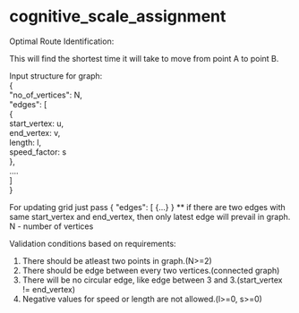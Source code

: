 # cognitive_scale_assignment
Optimal Route Identification:

This will find the shortest time it will take to move from point A to point B.

Input structure for graph:  
{  
  "no_of_vertices": N,   
  "edges": [  
  {  
    start_vertex: u,  
    end_vertex: v,  
    length: l,  
    speed_factor: s  
  },  
  ....  
  ]  
}  

For updating grid just pass 
{
  "edges": [
  {...}
}
** if there are two edges with same start_vertex and end_vertex, then only latest edge will prevail in graph.
N - number of vertices

Validation conditions based on requirements:
1. There should be atleast two points in graph.(N>=2)
2. There should be edge between every two vertices.(connected graph)
3. There will be no circular edge, like edge between 3 and 3.(start_vertex != end_vertex)
4. Negative values for speed or length are not allowed.(l>=0, s>=0)
